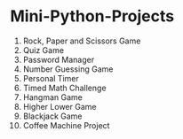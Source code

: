 # Mini-Python-Projects

1) Rock, Paper and Scissors Game
2) Quiz Game
3) Password Manager
4) Number Guessing Game
5) Personal Timer
6) Timed Math Challenge
7) Hangman Game
8) Higher Lower Game
9) Blackjack Game
10) Coffee Machine Project
